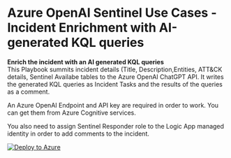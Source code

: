 # Azure OpenAI Sentinel Use Cases - Incident Enrichment with AI-generated KQL queries

<b>Enrich the incident with an AI generated KQL queries <br></b>
This Playbook summits incident details (Title, Description,Entities, ATT&CK details, Sentinel Availabe tables to the Azure OpenAI ChatGPT API. It writes the generated KQL queries as Incident Tasks and the results of the queries as a comment.

An Azure OpenAI Endpoint and API key are required in order to work. You can get them from Azure Cognitive services. 

You also need to assign Sentinel Responder role to the Logic App managed identity in order to add comments to the incident. 

[![Deploy to Azure](https://aka.ms/deploytoazurebutton)](https://portal.azure.com/#create/Microsoft.Template/uri/https%3A%2F%2Fraw.githubusercontent.com%2Fjguimera%2FMicrosoft-Sentinel%2Fmain%2FPlaybooks%2FAzureOpenAI%2FIncidentEnrichment-KQL%2Fdeployazure.json)
